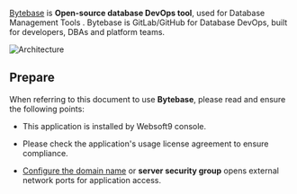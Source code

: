 [Bytebase](https://www.bytebase.com/) is **Open-source database DevOps tool**, used for Database Management Tools . Bytebase is GitLab/GitHub for Database DevOps, built for developers, DBAs and platform teams.


![Architecture](https://libs.websoft9.com/Websoft9/DocsPicture/zh/bytebase/bytebase-arch-websoft9.webp)


## Prepare

When referring to this document to use **Bytebase**, please read and ensure the following points:

- This application is installed by Websoft9 console.

- Please check the application's usage license agreement to ensure compliance.

- [Configure the domain name](./domain-set) or **server security group** opens external network ports for application access.